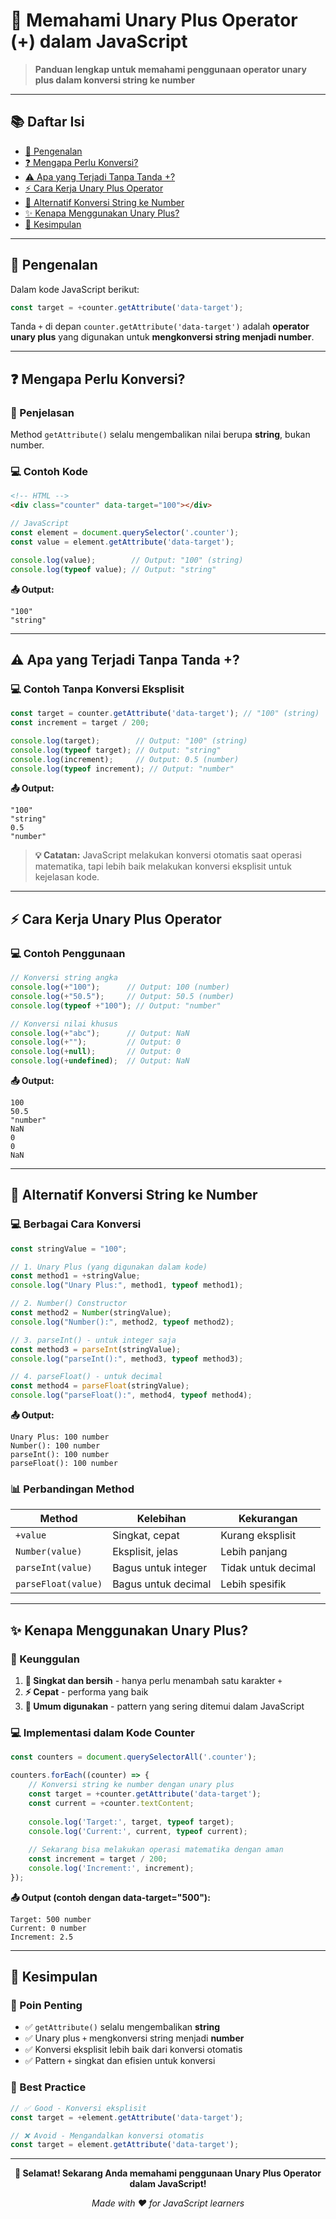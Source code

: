 # 📘 Memahami Unary Plus Operator (+) dalam JavaScript

> **Panduan lengkap untuk memahami penggunaan operator unary plus dalam konversi string ke number**

---

## 📚 Daftar Isi

- [🎯 Pengenalan](#-pengenalan)
- [❓ Mengapa Perlu Konversi?](#-mengapa-perlu-konversi)
- [⚠️ Apa yang Terjadi Tanpa Tanda +?](#️-apa-yang-terjadi-tanpa-tanda-)
- [⚡ Cara Kerja Unary Plus Operator](#-cara-kerja-unary-plus-operator)
- [🔄 Alternatif Konversi String ke Number](#-alternatif-konversi-string-ke-number)
- [✨ Kenapa Menggunakan Unary Plus?](#-kenapa-menggunakan-unary-plus)
- [🎯 Kesimpulan](#-kesimpulan)

---

## 🎯 Pengenalan

Dalam kode JavaScript berikut:

```javascript
const target = +counter.getAttribute('data-target');
```

Tanda `+` di depan `counter.getAttribute('data-target')` adalah **operator unary plus** yang digunakan untuk **mengkonversi string menjadi number**.

---

## ❓ Mengapa Perlu Konversi?

### 📝 Penjelasan

Method `getAttribute()` selalu mengembalikan nilai berupa **string**, bukan number.

### 💻 Contoh Kode

```html
<!-- HTML -->
<div class="counter" data-target="100"></div>
```

```javascript
// JavaScript
const element = document.querySelector('.counter');
const value = element.getAttribute('data-target');

console.log(value);        // Output: "100" (string)
console.log(typeof value); // Output: "string"
```

**📤 Output:**
```
"100"
"string"
```

---

## ⚠️ Apa yang Terjadi Tanpa Tanda +?

### 💻 Contoh Tanpa Konversi Eksplisit

```javascript
const target = counter.getAttribute('data-target'); // "100" (string)
const increment = target / 200; 

console.log(target);        // Output: "100" (string)
console.log(typeof target); // Output: "string"
console.log(increment);     // Output: 0.5 (number)
console.log(typeof increment); // Output: "number"
```

**📤 Output:**
```
"100"
"string"
0.5
"number"
```

> **💡 Catatan:** JavaScript melakukan konversi otomatis saat operasi matematika, tapi lebih baik melakukan konversi eksplisit untuk kejelasan kode.

---

## ⚡ Cara Kerja Unary Plus Operator

### 💻 Contoh Penggunaan

```javascript
// Konversi string angka
console.log(+"100");      // Output: 100 (number)
console.log(+"50.5");     // Output: 50.5 (number)
console.log(typeof +"100"); // Output: "number"

// Konversi nilai khusus
console.log(+"abc");      // Output: NaN
console.log(+"");         // Output: 0
console.log(+null);       // Output: 0
console.log(+undefined);  // Output: NaN
```

**📤 Output:**
```
100
50.5
"number"
NaN
0
0
NaN
```

---

## 🔄 Alternatif Konversi String ke Number

### 💻 Berbagai Cara Konversi

```javascript
const stringValue = "100";

// 1. Unary Plus (yang digunakan dalam kode)
const method1 = +stringValue;
console.log("Unary Plus:", method1, typeof method1);

// 2. Number() Constructor
const method2 = Number(stringValue);
console.log("Number():", method2, typeof method2);

// 3. parseInt() - untuk integer saja
const method3 = parseInt(stringValue);
console.log("parseInt():", method3, typeof method3);

// 4. parseFloat() - untuk decimal
const method4 = parseFloat(stringValue);
console.log("parseFloat():", method4, typeof method4);
```

**📤 Output:**
```
Unary Plus: 100 number
Number(): 100 number
parseInt(): 100 number
parseFloat(): 100 number
```

### 📊 Perbandingan Method

| Method | Kelebihan | Kekurangan |
|--------|-----------|------------|
| `+value` | Singkat, cepat | Kurang eksplisit |
| `Number(value)` | Eksplisit, jelas | Lebih panjang |
| `parseInt(value)` | Bagus untuk integer | Tidak untuk decimal |
| `parseFloat(value)` | Bagus untuk decimal | Lebih spesifik |

---

## ✨ Kenapa Menggunakan Unary Plus?

### 🎯 Keunggulan

1. **📏 Singkat dan bersih** - hanya perlu menambah satu karakter `+`
2. **⚡ Cepat** - performa yang baik
3. **👥 Umum digunakan** - pattern yang sering ditemui dalam JavaScript

### 💻 Implementasi dalam Kode Counter

```javascript
const counters = document.querySelectorAll('.counter');

counters.forEach((counter) => {
    // Konversi string ke number dengan unary plus
    const target = +counter.getAttribute('data-target');
    const current = +counter.textContent;
    
    console.log('Target:', target, typeof target);
    console.log('Current:', current, typeof current);
    
    // Sekarang bisa melakukan operasi matematika dengan aman
    const increment = target / 200;
    console.log('Increment:', increment);
});
```

**📤 Output (contoh dengan data-target="500"):**
```
Target: 500 number
Current: 0 number
Increment: 2.5
```

---

## 🎯 Kesimpulan

### 🔑 Poin Penting

- ✅ `getAttribute()` selalu mengembalikan **string**
- ✅ Unary plus `+` mengkonversi string menjadi **number**
- ✅ Konversi eksplisit lebih baik dari konversi otomatis
- ✅ Pattern `+` singkat dan efisien untuk konversi

### 🚀 Best Practice

```javascript
// ✅ Good - Konversi eksplisit
const target = +element.getAttribute('data-target');

// ❌ Avoid - Mengandalkan konversi otomatis
const target = element.getAttribute('data-target');
```

---

<div align="center">

**🎉 Selamat! Sekarang Anda memahami penggunaan Unary Plus Operator dalam JavaScript!**

*Made with ❤️ for JavaScript learners*

</div>

